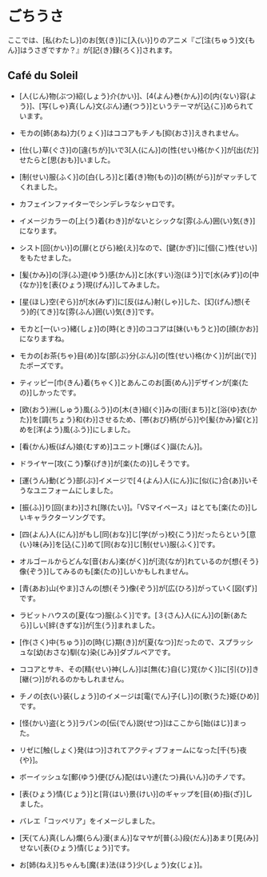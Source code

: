 # ごちうさ

ここでは、[私{わたし}]のお[気{き}]に[入{い}]りのアニメ『ご[注{ちゅう}文{もん}]はうさぎですか？』が[記{き}録{ろく}]されます。

## Café du Soleil

- [人{じん}物{ぶつ}紹{しょう}介{かい}]、[4{よん}巻{かん}]の[内{ない}容{よう}]、[写{しゃ}真{しん}文{ぶん}通{つう}]というテーマが[込{こ}]められています。

- モカの[姉{あね}力{りょく}]はココアもチノも[抑{おさ}]えきれません。

- [仕{し}草{ぐさ}]の[違{ちが}]いで3[人{にん}]の[性{せい}格{かく}]が[出{だ}]せたらと[思{おも}]いました。

- [制{せい}服{ふく}]の[白{しろ}]と[着{き}物{もの}]の[柄{がら}]がマッチしてくれました。

- カフェインファイターでシンデレラなシャロです。

- イメージカラーの[上{う}着{わき}]がないとシックな[雰{ふん}囲{い}気{き}]になります。

- シスト[回{かい}]の[扉{とびら}絵{え}]なので、[鍵{かぎ}]に[個{こ}性{せい}]をもたせました。

- [髪{かみ}]の[浮{ふ}遊{ゆう}感{かん}]と[水{すい}泡{ほう}]で[水{みず}]の[中{なか}]を[表{ひょう}現{げん}]してみました。

- [星{ほし}空{ぞら}]が[水{みず}]に[反{はん}射{しゃ}]した、[幻{げん}想{そう}的{てき}]な[雰{ふん}囲{い}気{き}]です。

- モカと[一{いっ}緒{しょ}]の[時{とき}]のココアは[妹{いもうと}]の[顔{かお}]になりますね。

- モカの[お茶{ちゃ}目{め}]な[部{ぶ}分{ぶん}]の[性{せい}格{かく}]が[出{で}]たポーズです。

- ティッピー[巾{きん}着{ちゃく}]とあんこのお[面{めん}]デザインが[楽{たの}]しかったです。

- [欧{おう}洲{しゅう}風{ふう}]の[木{き}組{ぐ}]みの[街{まち}]と[浴{ゆ}衣{かた}]を[調{ちょう}和{わ}]させるため、[帯{おび}柄{がら}]や[髪{かみ}留{と}]めを[洋{よう}風{ふう}]にしました。

- [看{かん}板{ばん}娘{むすめ}]ユニット[爆{ばく}誕{たん}]。

- ドライヤー[攻{こう}撃{げき}]が[楽{たの}]しそうです。

- [運{うん}動{どう}部{ぶ}]イメージで[４{よん}人{にん}]に[似{に}合{あ}]いそうなユニフォームにしました。

- [振{ふ}]り[回{まわ}]され[隊{たい}]。「VSマイペース」はとても[楽{たの}]しいキャラクターソングです。

- [四{よん}人{にん}]がもし[同{おな}]じ[学{がっ}校{こう}]だったらという[意{い}味{み}]を[込{こ}]めて[同{おな}]じ[制{せい}服{ふく}]です。

- オルゴールからどんな[音{おん}楽{がく}]が[流{なが}]れているのか[想{そう}像{ぞう}]してみるのも[楽{たの}]しいかもしれません。

- [青{あお}山{やま}]さんの[想{そう}像{ぞう}]が[広{ひろ}]がっていく[図{ず}]です。

- ラビットハウスの[夏{なつ}服{ふく}]です。[３{さん}人{にん}]の[新{あたら}]しい[絆{きずな}]が[生{う}]まれました。

- [作{さく}中{ちゅう}]の[時{じ}期{き}]が[夏{なつ}]だったので、スプラッシュな[幼{おさな}馴{な}染{じみ}]ダブルペアです。

- ココアとサキ、その[精{せい}神{しん}]は[無{む}自{じ}覚{かく}]に[引{ひ}]き[継{つ}]がれるのかもしれません。

- チノの[衣{い}装{しょう}]のイメージは[電{でん}子{し}]の[歌{うた}姫{ひめ}]です。

- [怪{かい}盗{とう}]ラパンの[伝{でん}説{せつ}]はここから[始{はじ}]まった。

- リゼに[触{しょく}発{はつ}]されてアクティブフォームになった[千{ち}夜{や}]。

- ボーイッシュな[郵{ゆう}便{びん}配{はい}達{たつ}員{いん}]のチノです。

- [表{ひょう}情{じょう}]と[背{はい}景{けい}]のギャップを[目{め}指{ざ}]しました。

- バレエ「コッペリア」をイメージしました。

- [天{てん}真{しん}爛{らん}漫{まん}]なマヤが[普{ふ}段{だん}]あまり[見{み}]せない[表{ひょう}情{じょう}]です。

- お[姉{ねえ}]ちゃんも[魔{ま}法{ほう}少{しょう}女{じょ}]。


